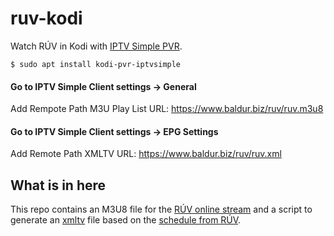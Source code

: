 # ruv-kodi
Watch RÚV in Kodi with [IPTV Simple PVR](https://github.com/kodi-pvr/pvr.iptvsimple).

    $ sudo apt install kodi-pvr-iptvsimple

#### Go to IPTV Simple Client settings -> General
Add Rempote Path M3U Play List URL: https://www.baldur.biz/ruv/ruv.m3u8

#### Go to IPTV Simple Client settings -> EPG Settings
Add Remote Path XMLTV URL: https://www.baldur.biz/ruv/ruv.xml

## What is in here
This repo contains an M3U8 file for the [RÚV online stream](http://ruv.is/ruv)
and a script to generate an [xmltv](http://wiki.xmltv.org) file based on the [schedule
from RÚV](https://muninn.ruv.is/files/).
